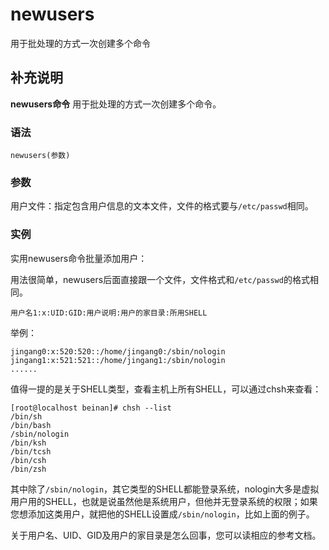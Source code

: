 newusers
===

用于批处理的方式一次创建多个命令

## 补充说明

**newusers命令** 用于批处理的方式一次创建多个命令。

###  语法

```shell
newusers(参数)
```

###  参数

用户文件：指定包含用户信息的文本文件，文件的格式要与`/etc/passwd`相同。

###  实例

实用newusers命令批量添加用户：

用法很简单，newusers后面直接跟一个文件，文件格式和`/etc/passwd`的格式相同。

```shell
用户名1:x:UID:GID:用户说明:用户的家目录:所用SHELL
```

举例：

```shell
jingang0:x:520:520::/home/jingang0:/sbin/nologin
jingang1:x:521:521::/home/jingang1:/sbin/nologin
......
```

值得一提的是关于SHELL类型，查看主机上所有SHELL，可以通过chsh来查看：

```shell
[root@localhost beinan]# chsh --list
/bin/sh
/bin/bash
/sbin/nologin
/bin/ksh
/bin/tcsh
/bin/csh
/bin/zsh
```

其中除了`/sbin/nologin`，其它类型的SHELL都能登录系统，nologin大多是虚拟用户用的SHELL，也就是说虽然他是系统用户，但他并无登录系统的权限；如果您想添加这类用户，就把他的SHELL设置成`/sbin/nologin`，比如上面的例子。

关于用户名、UID、GID及用户的家目录是怎么回事，您可以读相应的参考文档。


